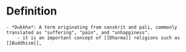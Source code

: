 # Definition
	- *Dukkha*: A term originating from sanskrit and pali, commonly translated as "suffering", "pain", and "unhappiness".
		- it is an important concept of [[Dharma]] religions such as [[Buddhism]],